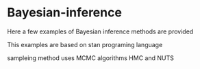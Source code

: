 # Bayesian-inference

Here a few examples of Bayesian inference methods are provided

This examples are based on stan programing language

sampleing method uses MCMC algorithms HMC and NUTS
